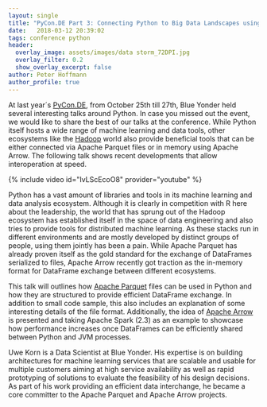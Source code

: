 ```yaml
---
layout: single
title: "PyCon.DE Part 3: Connecting Python to Big Data Landscapes using Arrow and Parquet"
date:   2018-03-12 20:39:02
tags: conference python
header:
  overlay_image: assets/images/data storm_72DPI.jpg
  overlay_filter: 0.2
  show_overlay_excerpt: false
author: Peter Hoffmann
author_profile: true
---
```


At last year´s [PyCon.DE](https://de.pycon.org/), from October 25th till 27th, Blue Yonder held several interesting talks around Python. In case you missed out the event, we would like to share the best of our talks at the conference. While Python itself hosts a wide range of machine learning and data tools, other ecosystems like the [Hadoop](http://hadoop.apache.org/) world also provide beneficial tools that can be either connected via Apache Parquet files or in memory using Apache Arrow. The following talk shows recent developments that allow interoperation at speed.

{% include video id="IvLScEcoO8" provider="youtube" %}

Python has a vast amount of libraries and tools in its machine learning and data analysis ecosystem. Although it is clearly in competition with R here about the leadership, the world that has sprung out of the Hadoop ecosystem has established itself in the space of data engineering and also tries to provide tools for distributed machine learning. As these stacks run in different environments and are mostly developed by distinct groups of people, using them jointly has been a pain. While Apache Parquet has already proven itself as the gold standard for the exchange of DataFrames serialized to files, Apache Arrow recently got traction as the in-memory format for DataFrame exchange between different ecosystems. 

This talk will outlines how [Apache Parquet](http://parquet.apache.org) files can be used in Python and how they are structured to provide efficient DataFrame exchange. In addition to small code sample, this also includes an explanation of some interesting details of the file format. Additionally, the idea of [Apache Arrow](https://arrow.apache.org) is presented and taking Apache Spark (2.3) as an example to showcase how performance increases once DataFrames can be efficiently shared between Python and JVM processes. 

Uwe Korn is a Data Scientist at Blue Yonder. His expertise is on building architectures for machine learning services that are scalable and usable for multiple customers aiming at high service availability as well as rapid prototyping of solutions to evaluate the feasibility of his design decisions. As part of his work providing an efficient data interchange, he became a core committer to the Apache Parquet and Apache Arrow projects.